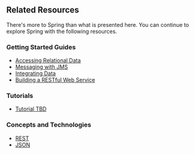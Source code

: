 ## Related Resources

There's more to Spring than what is presented here. You can continue to explore Spring with the following resources.

### Getting Started Guides

* [Accessing Relational Data][gs-relational-data-access]
* [Messaging with JMS][gs-messaging-jms]
* [Integrating Data][gs-integration]
* [Building a RESTful Web Service][gs-rest-service]

[gs-relational-data-access]: /guides/gs/relational-data-access/
[gs-messaging-jms]: /guides/gs/messaging-jms/
[gs-integration]: /guides/gs/integration/
[gs-rest-service]: /guides/gs/rest-service/

### Tutorials

* [Tutorial TBD][tut-tbd]

[tut-tbd]: /guides/tutorials/tbd

### Concepts and Technologies

* [REST][u-rest]
* [JSON][u-json]

[u-rest]: /understanding/REST
[u-json]: /understanding/JSON

